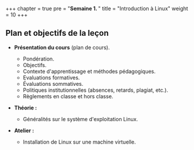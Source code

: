 +++
chapter = true
pre = "<b>Semaine 1. </b>"
title = "Introduction à Linux"
weight = 10
+++

## Plan et objectifs de la leçon
- **Présentation du cours** (plan de cours).
  - Pondération.
  - Objectifs.
  - Contexte d'apprentissage et méthodes pédagogiques.
  - Evaluations formatives.
  - Évaluations sommatives.
  - Politiques institutionnelles (absences, retards, plagiat, etc.).
  - Règlements en classe et hors classe.

- **Théorie :**
  - Généralités sur le système d'exploitation Linux.

- **Atelier :**
  - Installation de Linux sur une machine virtuelle.